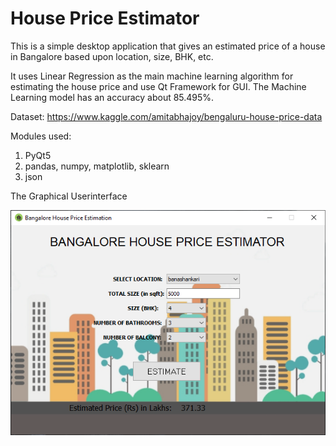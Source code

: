 # House Price Estimator
 This is a simple desktop application that gives an estimated price of a house in Bangalore based upon location, size, BHK, etc.

 It uses Linear Regression as the main machine learning algorithm for estimating the house price and use Qt Framework for GUI.
 The Machine Learning model has an accuracy about 85.495%.

 Dataset: https://www.kaggle.com/amitabhajoy/bengaluru-house-price-data
 
 Modules used:
 1. PyQt5
 2. pandas, numpy, matplotlib, sklearn
 3. json

 The Graphical Userinterface
 
 ![The GUI](https://raw.githubusercontent.com/samir2901/House-Price-Estimator/master/python_d73r8BTCVN.png)

 
 


